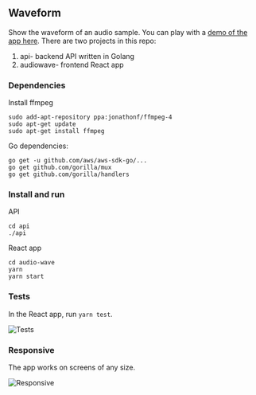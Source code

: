 ## Waveform

Show the waveform of an audio sample. You can play with a [demo of the app here](http://68.183.30.161/waveform/). There are two projects in this repo:

1. api- backend API written in Golang
2. audiowave- frontend React app

### Dependencies

Install ffmpeg
```
sudo add-apt-repository ppa:jonathonf/ffmpeg-4
sudo apt-get update
sudo apt-get install ffmpeg
```

Go dependencies:

```
go get -u github.com/aws/aws-sdk-go/...
go get github.com/gorilla/mux
go get github.com/gorilla/handlers

```

### Install and run

API
```
cd api
./api
```

React app
```
cd audio-wave
yarn
yarn start
```

### Tests

In the React app, run `yarn test`.

![Tests](https://i.imgur.com/O2jZDc6.png?1)

### Responsive

The app works on screens of any size.

![Responsive](https://i.imgur.com/i2V3onT.png?1)